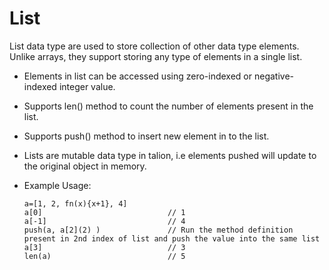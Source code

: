 
# List

List data type are used to store collection of other data type elements. Unlike arrays, they support storing any type of elements in a single list.

- Elements in list can be accessed using zero-indexed or negative-indexed integer value.
- Supports len() method to count the number of elements present in the list.
- Supports push() method to insert new element in to the list.
- Lists are mutable data type in talion, i.e elements pushed will update to the original object in memory.

- Example Usage:
    ```
    a=[1, 2, fn(x){x+1}, 4]
    a[0]                            // 1
    a[-1]                           // 4
    push(a, a[2](2) )               // Run the method definition present in 2nd index of list and push the value into the same list
    a[3]                            // 3
    len(a)                          // 5
    ```